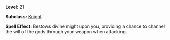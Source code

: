<!-- TITLE: Spell: Pious Fury -->
<!-- SUBTITLE:  -->

**Level:** 21

**Subclass:** [Knight](knight)

**Spell Effect:** Bestows divine might upon you, providing a chance to channel the will of the gods through your weapon when attacking.